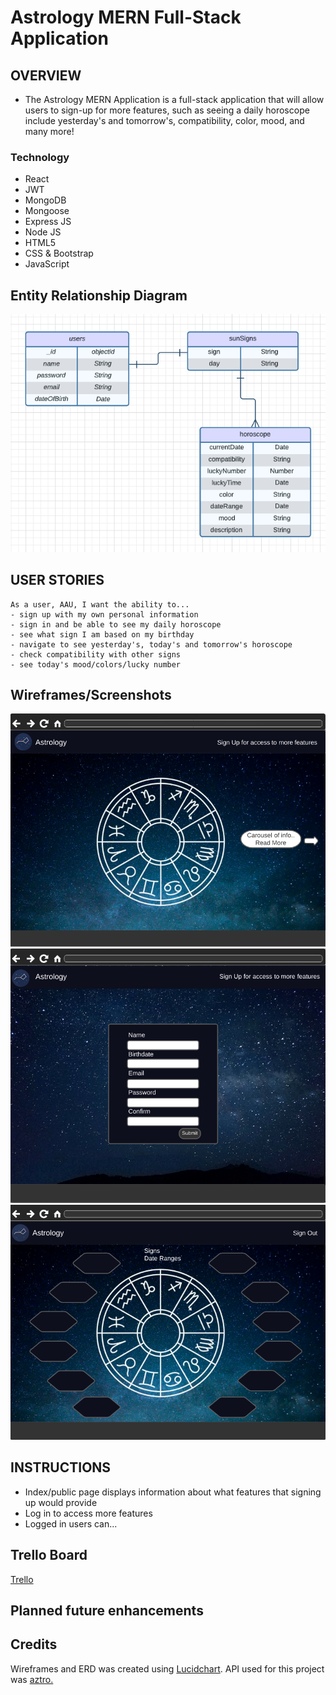 # Astrology MERN Full-Stack Application


## OVERVIEW

- The Astrology MERN Application is a full-stack application that will allow users to sign-up for more features, such as seeing a daily horoscope include yesterday's and tomorrow's, compatibility, color, mood, and many more!


### Technology

- React
- JWT
- MongoDB
- Mongoose
- Express JS
- Node JS
- HTML5
- CSS & Bootstrap
- JavaScript


## Entity Relationship Diagram

![ERD](public/images/erd.png)


## USER STORIES

```
As a user, AAU, I want the ability to...
- sign up with my own personal information
- sign in and be able to see my daily horoscope
- see what sign I am based on my birthday
- navigate to see yesterday's, today's and tomorrow's horoscope
- check compatibility with other signs
- see today's mood/colors/lucky number
```


## Wireframes/Screenshots

![Index](public/images/index.png)
![Signup](public/images/signup.png)
![Compatibility Signs](public/images/compatibilitysigns.png)


## INSTRUCTIONS

- Index/public page displays information about what features that signing up would provide
- Log in to access more features
- Logged in users can...


## Trello Board

[Trello](https://trello.com/b/S1HsSaO4/project-3)


## Planned future enhancements



## Credits

Wireframes and ERD was created using [Lucidchart](https://www.lucidchart.com/).
API used for this project was [aztro.](https://aztro.readthedocs.io/en/latest/)

